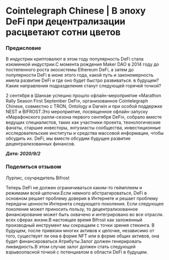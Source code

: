 # Cointelegraph Chinese | В эпоху DeFi при децентрализации расцветают сотни цветов

### Предисловие

В индустрии криптовалют в этом году популярность DeFi стала изюминкой индустрии.С момента рождения Maker DAO в 2014 году до постепенного роста экосистемы Ethereum DeFi, а затем до популярности DeFi в июне этого года, какой путь и закономерность имела развитие DeFi и где оно будет быстро развиваться. в будущем?Какие направления подразделения станут следующей горячей точкой?

2 сентября в Шанхае успешно прошло офлайн-мероприятие «Marathon Rally Season First September DeFi», организованное Cointelegraph Chinese, совместно с TRON, Ontology и Darwin и при особой поддержке NEST и BIFROST.Это мероприятие, посвященное офлайн-запуску «Марафонского ралли-сезона первого сентября DeFi», собрало вместе ведущих специалистов, таких как участники проекта, технологические фанаты, старшие инвесторы, энтузиасты сообщества, инвестиционные исследовательские институты и средства массовой информации, чтобы обсудить их. DeFi, мы вместе обсудим будущее развитие децентрализованных финансов.

***Дата: 2020/9/2***

### Поделиться отзывом

Лурпис, соучредитель Bifrost

Теперь DeFi не должен ограничиваться каким-то геймплеем и режимами всей цепочки.Если немного абстрагироваться, DeFi в основном решает проблему доверия в Интернете и решает проблему передачи ценности Интернета следующего поколения. Если следующее поколение может приносить пользу, то децентрализованное финансирование может быть охвачено и интегрировано во все отрасли. всех сферах жизни.В настоящее время Bifrost как заложенный производный инструмент мы сокращаем с точки зрения стекинга. В будущем, после привязки многих активов к цепочке, независимо от того, существует ли она в форме NFT или в форме общих активов, она будет финансироваться Атрибуты.Залог должен генерировать ликвидность.В этом случае залог должен стать следующей взрывоопасной точкой с потенциалом в области DeFi в будущем.